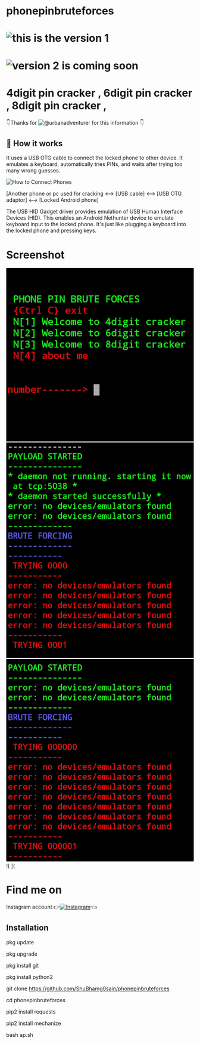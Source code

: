 # phonepinbruteforces
# ![this is the version 1](https://github.com/ShuBhamg0sain/phonepinbruteforces)
# ![version 2 is coming soon]()

# 4digit pin cracker , 6digit pin cracker , 8digit pin cracker ,

👇Thanks for ![@urbanadventurer](https://github.com/urbanadventurer) for this information 👇
## 📱 How it works

It uses a USB OTG cable to connect the locked phone to other device. It emulates a keyboard, automatically tries PINs, and waits after trying too many wrong guesses.

![How to Connect Phones](https://user-images.githubusercontent.com/101783/91640968-b7d46280-ea64-11ea-8340-94e3bacb706e.png)

[Another phone or pc used for cracking  <--> [USB cable] <--> [USB OTG adaptor] <--> [Locked Android phone]

The USB HID Gadget driver provides emulation of USB Human Interface Devices (HID). This enables an Android Nethunter device to emulate keyboard input to the locked phone. It's just like plugging a keyboard into the locked phone and pressing keys.

# Screenshot
![ ](https://raw.githubusercontent.com/ShuBhamg0sain/phonepinbruteforces/main/SG/Screenshot_20210110_141947.jpg)
![ ](https://raw.githubusercontent.com/ShuBhamg0sain/phonepinbruteforces/main/SG/IMG_20210110_173337.jpg)
![ ](https://raw.githubusercontent.com/ShuBhamg0sain/phonepinbruteforces/main/SG/IMG_20210110_190204.jpg)
![ ](

# Find me on 

Instagram account
👉[![Instagram  ](https://img.shields.io/badge/INSTAGRAM-FOLLOW-red?style=for-the-badge&logo=instagram)](https://www.instagram.com/shubhamg0sain)👈

## Installation

pkg update

pkg upgrade

pkg install git

pkg install python2

git clone https://github.com/ShuBhamg0sain/phonepinbruteforces

cd phonepinbruteforces

pip2 install requests

pip2 install mechanize

bash ap.sh


